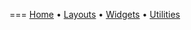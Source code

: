 ===
[Home](https://github.com/copycat-killer/lain/wiki) • [Layouts](https://github.com/copycat-killer/lain/wiki/Layouts) • [Widgets](https://github.com/copycat-killer/lain/wiki/Widgets) • [Utilities](https://github.com/copycat-killer/lain/wiki/Utilities)